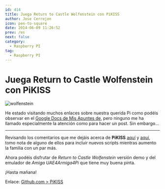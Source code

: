 ```yaml
---
id: 414
title: Juega Return to Castle Wolfenstein con PiKISS
author: Jose Cerrejon
icon: pen-to-square
date: 2014-06-09 11:26:52
prev: /es
next: false
category:
  - Raspberry PI
tag:
  - Raspberry PI
---
```


# Juega Return to Castle Wolfenstein con PiKISS

![wolfenstein](/images/2014/06/return%20castle%20wolf.jpg)

He estado visitando muchos enlaces sobre nuestra querida Pi como podéis observar en el [Google Docs de Mis Apuntes de](http://goo.gl/Iwhbq), pero ninguno me ha llamado especialmente la atención como para hacer un post. Sin embargo...

- - -
Revisando los comentarios que me dejáis acerca de **PiKISS** [aquí](/post.php?id=411) y [aquí](/post.php?id=409), tomo nota de alguno de ellos para incluir nuevos scripts mientras aumento la familia con un par más. 

Ahora podéis disfrutar de *Return to Castle Wolfenstein* versión demo y del emulador de *Amiga UAE4Armiga4Pi* que tiene muy buena pinta.

¡Hasta mañana!

Enlace: [Github.com > PiKISS](https://github.com/jmcerrejon/PiKISS)